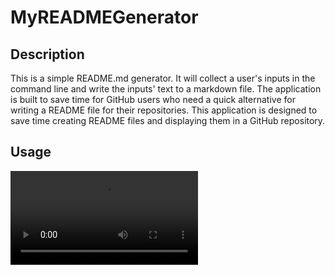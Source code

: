 # MyREADMEGenerator

## Description
This is a simple README.md generator. 
It will collect a user's inputs in the command line and write the inputs' text to a markdown file. 
The application is built to save time for GitHub users who need a quick alternative for writing a README file for their repositories.
This application is designed to save time creating README files and displaying them in a GitHub repository.

## Usage

![Sample Video](assets/READMEGenerator.webm)
